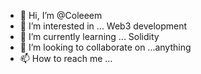 - 👋 Hi, I’m @Coleeem
- 👀 I’m interested in ... Web3 development 
- 🌱 I’m currently learning ... Solidity 
- 💞️ I’m looking to collaborate on ...anything 
- 📫 How to reach me ...

<!---
Coleeem/Coleeem is a ✨ special ✨ repository because its `README.md` (this file) appears on your GitHub profile.
You can click the Preview link to take a look at your changes.
--->
